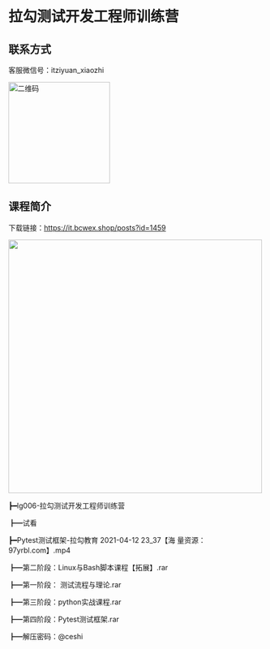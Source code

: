 # 拉勾测试开发工程师训练营

## 联系方式

客服微信号：itziyuan_xiaozhi

<img src="https://ziyuanyun.oss-cn-guangzhou.aliyuncs.com/common/20240614073449/666b82192834a.jpg" width="200" height="200" alt="二维码">

## 课程简介

下载链接：https://it.bcwex.shop/posts?id=1459

<img src="https://ziyuanyun.oss-cn-guangzhou.aliyuncs.com/yun/20240515153940/664466bc96937.jpg" width="500" alt="">

  ┣━lg006-拉勾测试开发工程师训练营

 ┣━试看

 ┣━Pytest测试框架-拉勾教育 2021-04-12 23_37【海 量资源：97yrbl.com】.mp4

 ┣━第二阶段：Linux与Bash脚本课程【拓展】.rar

 ┣━第一阶段： 测试流程与理论.rar

 ┣━第三阶段：python实战课程.rar

 ┣━第四阶段：Pytest测试框架.rar

 ┣━解压密码：@ceshi

  